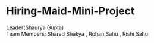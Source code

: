 # Hiring-Maid-Mini-Project
Leader(Shaurya Gupta)  
Team Members: Sharad Shakya , Rohan Sahu , Rishi Sahu
